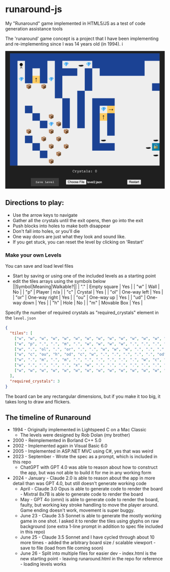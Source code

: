 # runaround-js
My "Runaround" game implemented in HTML5/JS as a test of code generation assistance tools

The 'runaround' game concept is a project that I have been implementing
and re-implementing since I was 14 years old (in 1994). i

![screenshot](img/screenshot-level2.png)

## Directions to play:

* Use the arrow keys to navigate
* Gather all the crystals until the exit opens, then go into the exit
* Push blocks into holes to make both disappear
* Don't fall into holes, or you'll die
* One way doors are just what they look and sound like.
* If you get stuck, you can reset the level by clicking on 'Restart'

### Make your own Levels
You can save and load level files
* Start by saving or using one of the included levels as a starting point
* edit the tiles arrays using the symbols below
||Symbol|Meaning|Walkable?||
| "." | Empty square | Yes |
| "w" | Wall | No |
| "p" | Player | n/a |
| "c" | Crystal | Yes |
| "ol" | One-way left | Yes |
| "or" | One-way right | Yes |
| "ou" | One-way up | Yes |
| "ud" | One-way down | Yes |
| "h" | Hole | No |
| "m" | Movable Box | Yes |

Specify the number of required crystals as "required_crystals" element in the `level.json`
```json
{
  "tiles": [
    ["w", "w", "w", "w", "w", "w", "w", "w", "w", "w", "w", "w", "w", "w"],
    ["w", "p", ".", ".", "m", ".", "w", "w", "w", "w", ".", ".", ".", "w"],
    ["w", ".", "ol", ".", "or", ".", ".", "w", "w", "w", ".", ".", ".", "w"],
    ["w", "c", "ou", "h", "od", "c", "w", ".", ".", ".", ".", ".", "od", "w"],
    ["w", ".", "m", ".", "m", ".", ".", ".", ".", ".", ".", "w", "c", "w"],
    ["w", ".", ".", ".", ".", "x", "w", ".", ".", ".", ".", ".", ".", "w"],
    ["w", "w", "w", "w", "w", "w", "w", "w", "w", "w", "w", "w", "w", "w"]
  ],
  "required_crystals": 3
}
```
The board can be any rectangular dimensions, but if you make it too big, it takes long to draw and flickers.
## The timeline of Runaround
* 1994 - Originally implemented in Lightspeed C on a Mac Classic
   - The levels were designed by Rob Dolan (my brother)
* 2000 - Reimplemented in Borland C++ 5.0
* 2002 - Implemented again in Visual Basic 6.0
* 2005 - Implemented in ASP.NET MVC using C#, yes that was weird
* 2023 - September - Wrote the spec as a prompt, which is included in this repo
     - ChatGPT with GPT 4.0 was able to reason about how to construct
       the app, but was not able to build it for me in any working form
* 2024 - January - Claude 2.0 is able to reason about the app in more
       detail than was GPT 4.0, but still doesn't generate working code
     - April   - Claude 3.0 Opus is able to generate code to render the board
               - Mixtral 8x7B is able to generate code to render the
                 board
     - May     - GPT 4o (omni) is able to generate code to render the
               board, faulty, but working key stroke handling to move
               the player around. Game ending doesn't work, movement is
               super buggy.
     - June 23 - Claude 3.5 Sonnet is able to generate the mostly working
               game in one shot. I asked it to render the tiles using
               glyphs on raw background (one extra 1-line prompt in addition to
               spec file included in this repo)
     - June 25 - Claude 3.5 Sonnet and I have cycled through about 10 more times
               - added the arbitrary board size / scalable viewport
               - save to file (load from file coming soon)
    - June 26 - Split into multiple files for easier dev
               - index.html is the new starting point
               - leaving runaround.html in the repo for reference
               - loading levels works


    
